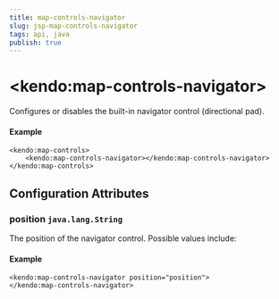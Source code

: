 ```yaml
---
title: map-controls-navigator
slug: jsp-map-controls-navigator
tags: api, java
publish: true
---
```


# \<kendo:map-controls-navigator\>

Configures or disables the built-in navigator control (directional pad).

#### Example
    <kendo:map-controls>
        <kendo:map-controls-navigator></kendo:map-controls-navigator>
    </kendo:map-controls>

## Configuration Attributes

### position `java.lang.String`

The position of the navigator control. Possible values include:

#### Example
    <kendo:map-controls-navigator position="position">
    </kendo:map-controls-navigator>


